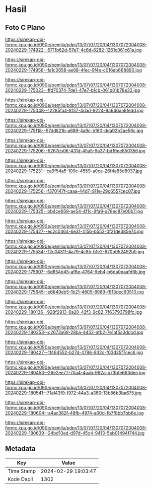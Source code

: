 # Hasil

## Foto C Plano

https://sirekap-obj-formc.kpu.go.id/090e/pemilu/pdpr/13/07/07/20/04/1307072004008-20240229-174922--6711b62d-57e7-4c8d-8282-1261c061c61a.jpg

https://sirekap-obj-formc.kpu.go.id/090e/pemilu/pdpr/13/07/07/20/04/1307072004008-20240229-174956--fa1c3658-ae68-4fec-9f4e-c016ab668890.jpg

https://sirekap-obj-formc.kpu.go.id/090e/pemilu/pdpr/13/07/07/20/04/1307072004008-20240229-175023--ffd70374-7de1-47e7-b1cb-061b81b78e33.jpg

https://sirekap-obj-formc.kpu.go.id/090e/pemilu/pdpr/13/07/07/20/04/1307072004008-20240229-175048--12285fa4-8f37-4dad-9224-8a646aa8fedd.jpg

https://sirekap-obj-formc.kpu.go.id/090e/pemilu/pdpr/13/07/07/20/04/1307072004008-20240229-175118--97dd821b-a689-4a9c-b180-dda92b2ae56c.jpg

https://sirekap-obj-formc.kpu.go.id/090e/pemilu/pdpr/13/07/07/20/04/1307072004008-20240229-175206--6267cb06-431d-45a5-9a37-bd19ee850356.jpg

https://sirekap-obj-formc.kpu.go.id/090e/pemilu/pdpr/13/07/07/20/04/1307072004008-20240229-175231--ca9f54a5-109c-4559-a0ce-26f4a85d8037.jpg

https://sirekap-obj-formc.kpu.go.id/090e/pemilu/pdpr/13/07/07/20/04/1307072004008-20240229-175256--f370147f-caaa-44d7-911e-29c6557cec07.jpg

https://sirekap-obj-formc.kpu.go.id/090e/pemilu/pdpr/13/07/07/20/04/1307072004008-20240229-175325--bb4ce669-ae54-4f1c-9fa9-a78ec87e00b7.jpg

https://sirekap-obj-formc.kpu.go.id/090e/pemilu/pdpr/13/07/07/20/04/1307072004008-20240229-175427--ec2c0464-6e31-415b-b552-0f21de385e74.jpg

https://sirekap-obj-formc.kpu.go.id/090e/pemilu/pdpr/13/07/07/20/04/1307072004008-20240229-175534--12c04311-4a79-4c85-b1e2-670b052492b0.jpg

https://sirekap-obj-formc.kpu.go.id/090e/pemilu/pdpr/13/07/07/20/04/1307072004008-20240229-175607--6d854d45-af6e-4764-9eb4-b6da0eaafd6b.jpg

https://sirekap-obj-formc.kpu.go.id/090e/pemilu/pdpr/13/07/07/20/04/1307072004008-20240229-175645--e6849eb5-1b21-4605-8989-f813dec90510.jpg

https://sirekap-obj-formc.kpu.go.id/090e/pemilu/pdpr/13/07/07/20/04/1307072004008-20240229-180136--928f2913-6a20-42f3-9c82-7f63793798fc.jpg

https://sirekap-obj-formc.kpu.go.id/090e/pemilu/pdpr/13/07/07/20/04/1307072004008-20240229-180353--c2673a69-28ba-4452-afb2-7e1af5a3dcbd.jpg

https://sirekap-obj-formc.kpu.go.id/090e/pemilu/pdpr/13/07/07/20/04/1307072004008-20240229-180427--1f464552-b27d-4786-932c-f03d35f7cec6.jpg

https://sirekap-obj-formc.kpu.go.id/090e/pemilu/pdpr/13/07/07/20/04/1307072004008-20240229-180453--26e2ee77-70a4-4aab-992a-b73bfe663dee.jpg

https://sirekap-obj-formc.kpu.go.id/090e/pemilu/pdpr/13/07/07/20/04/1307072004008-20240229-180541--71af43f9-f972-44a3-a360-13b56b3ba675.jpg

https://sirekap-obj-formc.kpu.go.id/090e/pemilu/pdpr/13/07/07/20/04/1307072004008-20240229-180604--a4ac382f-48fb-4974-a00d-fb7f8bb7bb6e.jpg

https://sirekap-obj-formc.kpu.go.id/090e/pemilu/pdpr/13/07/07/20/04/1307072004008-20240229-180639--24bd10ed-d97d-45c4-9413-5eb01494f744.jpg


## Metadata

| Key        | Value               |
| ---------- | ------------------- |
| Time Stamp | 2024-02-29 19:03:47 |
| Kode Dapil | 1302                |



